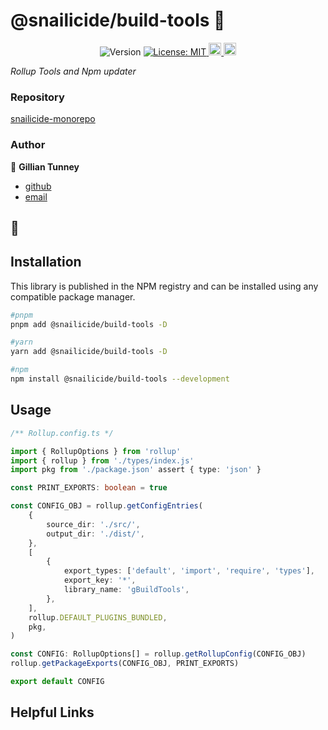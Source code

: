 # @snailicide/build-tools 🐌

<p align="center">
	<img alt="Version" src="https://img.shields.io/npm/v/@snailicide/build-tools"/>
	<a href="#" target="_blank">
		<img alt="License: MIT" src="https://img.shields.io/npm/l/@snailicide/build-tools"/>
	</a>
	<a href="#" target="_blank">
		<img alt="Typescript" height="20px" src="https://img.shields.io/badge/typescript-%23007ACC.svg?style=for-the-badge&logo=typescript&logoColor=white"/>
	</a>
	<a href="#" target="_blank">
		<img alt="RollupJS" height="20px" src="https://img.shields.io/badge/RollupJS-ef3335?style=for-the-badge&logo=rollup.js&logoColor=white"/>
	</a>
</p>

_Rollup Tools and Npm updater_

### Repository

[snailicide-monorepo](https://github.com/gbtunney/snailicide-monorepo.git)

### Author

👤 **Gillian Tunney**

-   [github](https://github.com/gbtunney)
-   [email](mailto:gbtunney@mac.com)

## 🐌

## Installation

This library is published in the NPM registry and can be installed using any compatible package manager.

```sh
#pnpm
pnpm add @snailicide/build-tools -D

#yarn
yarn add @snailicide/build-tools -D

#npm
npm install @snailicide/build-tools --development
```

## Usage

```ts
/** Rollup.config.ts */

import { RollupOptions } from 'rollup'
import { rollup } from './types/index.js'
import pkg from './package.json' assert { type: 'json' }

const PRINT_EXPORTS: boolean = true

const CONFIG_OBJ = rollup.getConfigEntries(
    {
        source_dir: './src/',
        output_dir: './dist/',
    },
    [
        {
            export_types: ['default', 'import', 'require', 'types'],
            export_key: '*',
            library_name: 'gBuildTools',
        },
    ],
    rollup.DEFAULT_PLUGINS_BUNDLED,
    pkg,
)

const CONFIG: RollupOptions[] = rollup.getRollupConfig(CONFIG_OBJ)
rollup.getPackageExports(CONFIG_OBJ, PRINT_EXPORTS)

export default CONFIG
```

## Helpful Links
